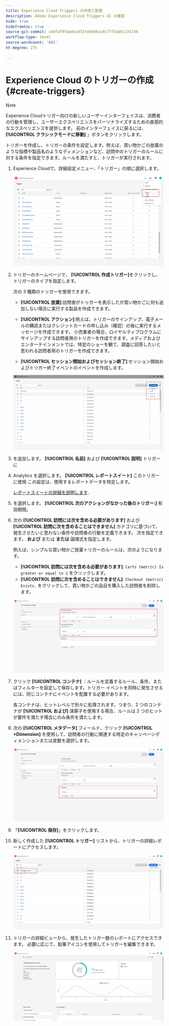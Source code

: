 ```yaml
---
title: Experience Cloud Triggers の作成と管理
description: Adobe Experience Cloud Triggers UI の確認
hide: true
hidefromtoc: true
source-git-commit: ce0faf9fab45c931feb666ac0c77f5ab5c231746
workflow-type: tm+mt
source-wordcount: '483'
ht-degree: 27%

---
```


# Experience Cloud のトリガーの作成 {#create-triggers}

>[!NOTE]
>
> Experience Cloudトリガー向けの新しいユーザーインターフェイスは、消費者の行動を管理し、ユーザーエクスペリエンスをパーソナライズするための直感的なエクスペリエンスを提供します。 前のインターフェイスに戻るには、 **[!UICONTROL クラシックモードに移動]** 」ボタンをクリックします。

トリガーを作成し、トリガーの条件を設定します。例えば、買い物かごの放棄のような指標や製品名のようなディメンションなど、訪問中のトリガーのルールに対する条件を指定できます。ルールを満たすと、トリガーが実行されます。

1. Experience Cloudで、詳細設定メニュー、「トリガー」の順に選択します。

   ![](assets/triggers_7.png)

1. トリガーのホームページで、 **[!UICONTROL 作成トリガー]**&#x200B;をクリックし、トリガーのタイプを指定します。

   次の 3 種類のトリガーを使用できます。

   * **[!UICONTROL 放棄]**:訪問者がトリガーを表示したが買い物かごに何も追加しない場合に実行する製品を作成できます。

   * **[!UICONTROL アクション]**:例えば、トリガーのサインアップ、電子メールの購読またはクレジットカードの申し込み（確認）の後に実行するメッセージを作成できます。 小売業者の場合、ロイヤルティプログラムにサインアップする訪問者用のトリガーを作成できます。メディアおよびエンターテインメントでは、特定のショーを観て、調査に回答したいと思われる訪問者用のトリガーを作成できます。

   * **[!UICONTROL セッション開始およびセッション終了]**:セッション開始およびトリガー終了イベントのイベントを作成します。

   ![](assets/triggers_1.png)

1. を追加します。 **[!UICONTROL 名前]** および **[!UICONTROL 説明]** トリガーに

1. Analytics を選択します。 **[!UICONTROL レポートスイート]** このトリガーに使用 この設定は、使用するレポートデータを特定します。

   [レポートスイートの詳細を説明します](https://experienceleague.adobe.com/docs/analytics/admin/admin-tools/manage-report-suites/c-new-report-suite/t-create-a-report-suite.html?lang=ja).

1. を選択します。 **[!UICONTROL 次のアクションがなかった後のトリガー:]** 有効期間。

1. 次の **[!UICONTROL 訪問には次を含める必要があります]** および **[!UICONTROL 訪問に次を含めることはできません]** カテゴリに基づいて、発生させたいと思わない条件や訪問者の行動を定義できます。 次を指定できます。 **および** または **または** 論理式を指定します。

   例えば、シンプルな買い物かご放棄トリガーのルールは、次のようになります。

   * **[!UICONTROL 訪問には次を含める必要があります]**: `Carts (metric) Is greater or equal to 1` をクリックします。
   * **[!UICONTROL 訪問に次を含めることはできません]**: `Checkout (metric) Exists.` をクリックして、買い物かごの品目を購入した訪問者を削除します。

   ![](assets/triggers_2.png)

1. クリック **[!UICONTROL コンテナ]** ：ルールを定義するルール、条件、またはフィルターを設定して保存します。トリガー イベントを同時に発生させるには、同じコンテナにイベントを配置する必要があります。

   各コンテナは、ヒットレベルで別々に処理されます。つまり、2 つのコンテナが **[!UICONTROL および]** 演算子を使用する場合、ルールは 2 つのヒットが要件を満たす場合にのみ条件を満たします。

1. 次の **[!UICONTROL メタデータ]** フィールド、クリック **[!UICONTROL +Dimension]** を使用して、訪問者の行動に関連する特定のキャンペーンディメンションまたは変数を選択します。

   ![](assets/triggers_3.png)

1. 「**[!UICONTROL 保存]**」をクリックします。

1. 新しく作成した **[!UICONTROL トリガー]** リストから、トリガーの詳細レポートにアクセスします。

   ![](assets/triggers_4.png)

1. トリガーの詳細ビューから、発生したトリガー数のレポートにアクセスできます。 必要に応じて、鉛筆アイコンを使用してトリガーを編集できます。

   ![](assets/triggers_5.png)
